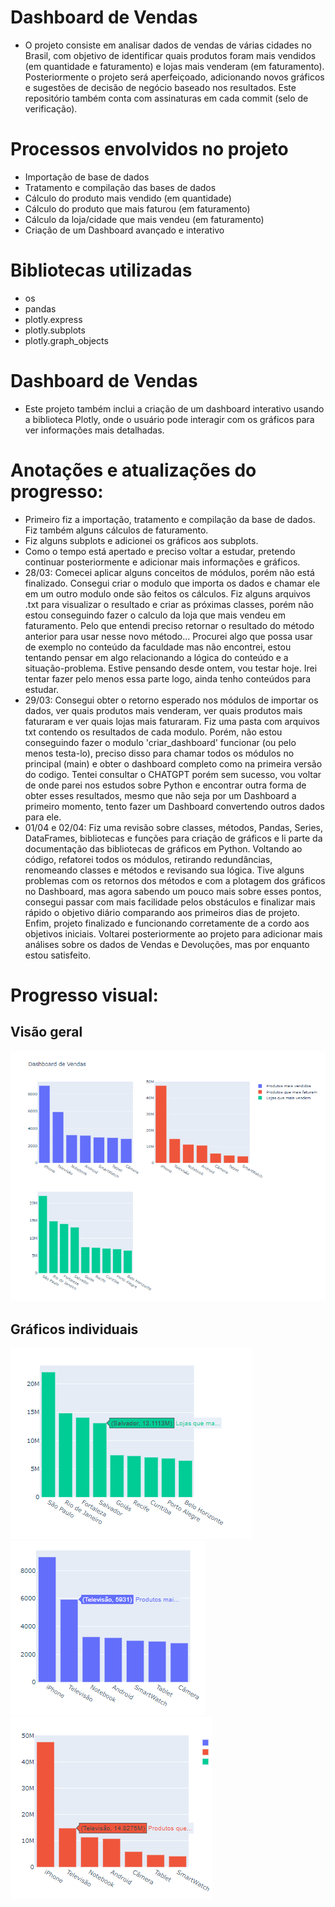# Dashboard de Vendas
- O projeto consiste em analisar dados de vendas de várias cidades no Brasil, com objetivo de identificar quais produtos foram mais vendidos (em quantidade e faturamento) e lojas mais venderam (em faturamento). Posteriormente o projeto será aperfeiçoado, adicionando novos gráficos e sugestões de decisão de negócio baseado nos resultados. Este repositório também conta com assinaturas em cada commit (selo de verificação).
# Processos envolvidos no projeto
- Importação de base de dados
- Tratamento e compilação das bases de dados
- Cálculo do produto mais vendido (em quantidade)
- Cálculo do produto que mais faturou (em faturamento)
- Cálculo da loja/cidade que mais vendeu (em faturamento)
- Criação de um Dashboard avançado e interativo
# Bibliotecas utilizadas
- os
- pandas
- plotly.express
- plotly.subplots
- plotly.graph_objects
# Dashboard de Vendas
- Este projeto também inclui a criação de um dashboard interativo usando a biblioteca Plotly, onde o usuário pode interagir com os gráficos para ver informações mais detalhadas.
# Anotações e atualizações do progresso:
- Primeiro fiz a importação, tratamento e compilação da base de dados. Fiz também alguns cálculos de faturamento.
- Fiz alguns subplots e adicionei os gráficos aos subplots.
- Como o tempo está apertado e preciso voltar a estudar, pretendo continuar posteriormente e adicionar mais informações e gráficos.
- 28/03: Comecei aplicar alguns conceitos de módulos, porém não está finalizado. Consegui criar o modulo que importa os dados e chamar ele em um outro modulo onde são feitos os cálculos. Fiz alguns arquivos .txt para visualizar o resultado e criar as próximas classes, porém não estou conseguindo fazer o calculo da loja que mais vendeu em faturamento. Pelo que entendi preciso retornar o resultado do método anterior para usar nesse novo método... Procurei algo que possa usar de exemplo no conteúdo da faculdade mas não encontrei, estou tentando pensar em algo relacionando a lógica do conteúdo e a situação-problema. Estive pensando desde ontem, vou testar hoje. Irei tentar fazer pelo menos essa parte logo, ainda tenho conteúdos para estudar.
- 29/03: Consegui obter o retorno esperado nos módulos de importar os dados, ver quais produtos mais venderam, ver quais produtos mais faturaram e ver quais lojas mais faturaram. Fiz uma pasta com arquivos txt contendo os resultados de cada modulo. Porém, não estou conseguindo fazer o modulo 'criar_dashboard' funcionar (ou pelo menos testa-lo), preciso disso para chamar todos os módulos no principal (main) e obter o dashboard completo como na primeira versão do codigo. Tentei consultar o CHATGPT porém sem sucesso, vou voltar de onde parei nos estudos sobre Python e encontrar outra forma de obter esses resultados, mesmo que não seja por um Dashboard a primeiro momento, tento fazer um Dashboard convertendo outros dados para ele.
- 01/04 e 02/04: Fiz uma revisão sobre classes, métodos, Pandas, Series, DataFrames, bibliotecas e funções para criação de gráficos e li parte da documentação das bibliotecas de gráficos em Python. Voltando ao código, refatorei todos os módulos, retirando redundâncias, renomeando classes e métodos e revisando sua lógica. Tive alguns problemas com os retornos dos métodos e com a plotagem dos gráficos no Dashboard, mas agora sabendo um pouco mais sobre esses pontos, consegui passar com mais facilidade pelos obstáculos e finalizar mais rápido o objetivo diário comparando aos primeiros dias de projeto. Enfim, projeto finalizado e funcionando corretamente de a cordo aos objetivos iniciais. Voltarei posteriormente ao projeto para adicionar mais análises sobre os dados de Vendas e Devoluções, mas por enquanto estou satisfeito.
# Progresso visual:
## Visão geral
![Visão geral](imagens/Dashboard.png)
## Gráficos individuais
![Gráficos individuais](imagens/Dashboard-lojas-que-mais-vendem.png)
![Gráficos individuais](imagens/Dashboard-produtos-mais-vendidos.png)
![Gráficos individuais](imagens/Dashboard-produtos-que-mais-faturaram.png)
